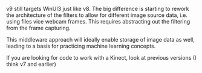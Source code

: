 v9 still targets WinUI3 just like v8. The big difference is starting to rework the architecture of the filters to allow for different image source data, i.e. using files vice webcam frames. This requires abstracting out the filtering from the frame capturing.

This middleware approach will ideally enable storage of image data as well, leading to a basis for practicing machine learning concepts.

If you are looking for code to work with a Kinect, look at previous versions (I think v7 and earlier)

